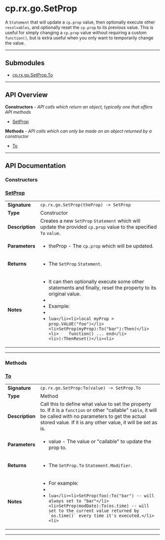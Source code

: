 # cp.rx.go.SetProp

A `Statement` that will update a `cp.prop` value, then optionally execute other `resolvables`, and optionally reset the `cp.prop` to its previous value.
This is useful for simply changing a `cp.prop` value without requiring a custom `function()`, but is extra useful when you only want to temporarily change
the value.

---

## Submodules
 * [cp.rx.go.SetProp.To](cp.rx.go.SetProp.To.md)

---

## API Overview
**Constructors** - _API calls which return an object, typically one that offers API methods_
 * [SetProp](#setprop)

**Methods** - _API calls which can only be made on an object returned by a constructor_
 * [To](#to)


---

## API Documentation

### Constructors


### [SetProp](#setprop)

|                                             |                                                                                     |
| --------------------------------------------|-------------------------------------------------------------------------------------|
| **Signature**                               | `cp.rx.go.SetProp(theProp) -> SetProp`                                                                    |
| **Type**                                    | Constructor                                                                     |
| **Description**                             | Creates a new `SetProp` `Statement` which will update the provided `cp.prop` value to the specified `To` `value`.                                                                     |
| **Parameters**                              | <ul><li>theProp - The `cp.prop` which will be updated.</li></ul> |
| **Returns**                                 | <ul><li>The `SetProp` `Statement`.</li></ul>          |
| **Notes**                                   | <ul><li>It can then optionally execute some other statements and finally, reset the property to its original value.</li><li></li><li>Example:</li><li></li><li>```lua</li><li>local myProp = prop.VALUE("foo")</li><li>SetProp(myProp):To("bar"):Then(</li><li>    function() ... end</li><li>):ThenReset()</li><li>```</li></ul>                |

---
### Methods


### [To](#to)

|                                             |                                                                                     |
| --------------------------------------------|-------------------------------------------------------------------------------------|
| **Signature**                               | `cp.rx.go.SetProp:To(value) -> SetProp.To`                                                                    |
| **Type**                                    | Method                                                                     |
| **Description**                             | Call this to define what value to set the property to. If it is a `function` or other "callable" `table`, it will be called with no parameters to get the actual stored value. If it is any other value, it will be set as is.                                                                     |
| **Parameters**                              | <ul><li>value - The value or "callable" to update the prop to.</li></ul> |
| **Returns**                                 | <ul><li>The `SetProp.To` `Statement.Modifier`.</li></ul>          |
| **Notes**                                   | <ul><li>For example:</li><li></li><li>```lua</li><li>SetProp(foo):To("bar") -- will always set to "bar"</li><li>SetProp(modDate):To(os.time) -- will set to the current value returned by `os.time()` every time it's executed.</li><li>```</li></ul>                |

---
